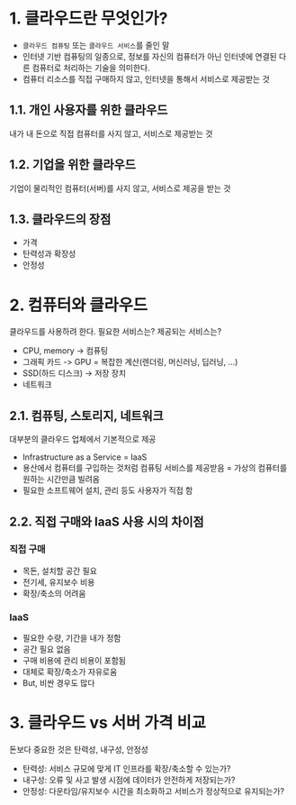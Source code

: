 # 1. 클라우드란 무엇인가?
- `클라우드 컴퓨팅` 또는 `클라우드 서비스`를 줄인 말
- 인터넷 기반 컴퓨팅의 일종으로, 정보를 자신의 컴퓨터가 아닌 인터넷에 연결된 다른 컴퓨터로 처리하는 기술을 의미한다.
- 컴퓨터 리소스를 직접 구매하지 않고, 인터넷을 통해서 서비스로 제공받는 것
## 1.1. 개인 사용자를 위한 클라우드
내가 내 돈으로 직접 컴퓨터를 사지 않고, 서비스로 제공받는 것
## 1.2. 기업을 위한 클라우드
기업이 물리적인 컴퓨터(서버)를 사지 않고, 서비스로 제공을 받는 것
## 1.3. 클라우드의 장점
- 가격
- 탄력성과 확장성
- 안정성

# 2. 컴퓨터와 클라우드
클라우드를 사용하려 한다. 필요한 서비스는? 제공되는 서비스는?
- CPU, memory -> 컴퓨팅
- 그래픽 카드 -> GPU = 복잡한 계산(렌더링, 머신러닝, 딥러닝, ...)
- SSD(하드 디스크) -> 저장 장치
- 네트워크

## 2.1. 컴퓨팅, 스토리지, 네트워크
대부분의 클라우드 업체에서 기본적으로 제공
- Infrastructure as a Service = IaaS
- 용산에서 컴퓨터를 구입하는 것처럼 컴퓨팅 서비스를 제공받음 = 가상의 컴퓨터를 원하는 시간만큼 빌려옴
- 필요한 소프트웨어 설치, 관리 등도 사용자가 직접 함

## 2.2. 직접 구매와 IaaS 사용 시의 차이점
### 직접 구매
- 목돈, 설치할 공간 필요
- 전기세, 유지보수 비용
- 확장/축소의 어려움

### IaaS
- 필요한 수량, 기간을 내가 정함
- 공간 필요 없음
- 구매 비용에 관리 비용이 포함됨
- 대체로 확장/축소가 자유로움
- But, 비싼 경우도 많다

# 3. 클라우드 vs 서버 가격 비교
돈보다 중요한 것은 탄력성, 내구성, 안정성
- 탄력성: 서비스 규모에 맞게 IT 인프라를 확장/축소할 수 있는가?
- 내구성: 오류 및 사고 발생 시점에 데이터가 안전하게 저장되는가?
- 안정성: 다운타임/유지보수 시간을 최소화하고 서비스가 정상적으로 유지되는가?